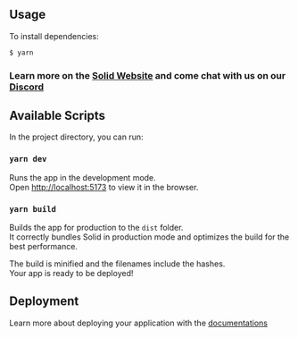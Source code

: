 ## Usage

To install dependencies:
```bash
$ yarn
```

### Learn more on the [Solid Website](https://solidjs.com) and come chat with us on our [Discord](https://discord.com/invite/solidjs)

## Available Scripts

In the project directory, you can run:

### `yarn dev`

Runs the app in the development mode.<br>
Open [http://localhost:5173](http://localhost:5173) to view it in the browser.

### `yarn build`

Builds the app for production to the `dist` folder.<br>
It correctly bundles Solid in production mode and optimizes the build for the best performance.

The build is minified and the filenames include the hashes.<br>
Your app is ready to be deployed!

## Deployment

Learn more about deploying your application with the [documentations](https://vite.dev/guide/static-deploy.html)
